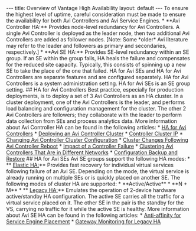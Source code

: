 <html>
 <head></head>
 <body>
  --- title: Overview of Vantage High Availability layout: default --- To ensure the highest level of uptime, careful consideration must be made to ensure the availability for both Avi Controllers and Avi Service Engines. * **Avi Controller HA:**&nbsp;Provides node-level redundancy for Avi Controllers. A single Avi Controller is deployed as the leader node, then two additional Avi Controllers are added as follower nodes. [Note: Some *older* Avi literature may refer to the leader and followers as primary and secondaries, respectively.] * **Avi SE HA:** Provides SE-level redundancy within an SE group. If an SE within the group fails, HA heals the failure and compensates for the reduced site capacity. Typically, this consists of spinning up a new SE to take the place of the one that failed. HA for Avi SEs and HA for Avi Controllers are separate features and are configured separately. HA for Avi Controllers is a system administration setting.&nbsp;HA for Avi SEs is an SE group setting. ## HA for Avi Controllers Best practice, especially for production deployments, is to deploy a set of 3 Avi Controllers as an HA cluster. In a cluster deployment, one of the Avi Controllers is the leader, and performs load balancing and configuration management for the cluster. The other 2 Avi Controllers are followers; they collaborate with the leader to&nbsp;perform data collection from SEs and process analytics data. More information about Avi Controller HA can be found in the following articles: * 
  <a href="/ha-for-avi-controllers/">HA for Avi Controllers</a> * 
  <a href="/configure-controller-ha-cluster/">Deploying an Avi Controller Cluster</a> * 
  <a href="/controller-cluster-ip/">Controller Cluster IP</a> * 
  <a href="/changing-avi-controller-cluster-configuration/">Changing Avi Controller Cluster Configuration</a> * 
  <a href="/cluster-operational-changes/">Cluster Changes Following Avi Controller Reboot</a> * 
  <a href="/impact-of-a-controller-failure/">Impact of a Controller Failure</a> * 
  <a href="/clustering-controllers-from-different-networks/">Clustering Avi Controllers That Are in Different Networks</a> * 
  <a href="/backup-the-configuration/">Configuration Backup and Restore</a> ## HA for Avi SEs Avi SE groups support the following HA modes: * **
  <a href="/elastic-ha-for-avi-service-engines-16-2/">Elastic&nbsp;HA:</a>**&nbsp;Provides fast recovery for individual virtual services following failure of an Avi SE. Depending on the mode, the virtual service is already running on multiple SEs or is quickly placed on&nbsp;another SE. The following modes of cluster HA are supported: * **Active/Active** * **N + M** * **
  <a href="/legacy-ha/">Legacy HA:</a>**&nbsp;Emulates the operation of 2-device hardware active/standby HA configuration. The active&nbsp;SE carries all the traffic for a virtual service placed on it. The other SE in the pair is the standby for the VS, carrying&nbsp;no&nbsp;traffic for it while the active SE is healthy. More information about Avi SE&nbsp;HA can be found in the following articles: * 
  <a href="/docs/latest">Anti-affinity for Service Engine Placement</a> * 
  <a href="/gateway-monitoring-for-legacy-ha/">Gateway Monitoring for Legacy HA</a>
 </body>
</html>